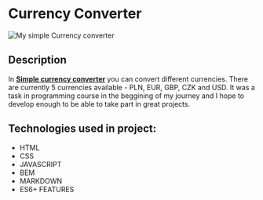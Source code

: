 # **Currency Converter**

![My simple Currency converter](https://raw.githubusercontent.com/kozlowskiigor/homepage/master/images/currency%20converter%20demo.png)
## **Description**

In **[Simple currency converter](https://raw.githubusercontent.com/kozlowskiigor/Currency-Converter/main/currency%20converter%20demo.png)** you can convert different currencies. There are currently 5 currencies available - PLN, EUR, GBP, CZK and USD. It was a task in programming course in the beggining of my journey and I hope to develop enough to be able to take part in great projects.

## **Technologies used in project:**
- HTML
- CSS
- JAVASCRIPT
- BEM
- MARKDOWN
- ES6+ FEATURES
